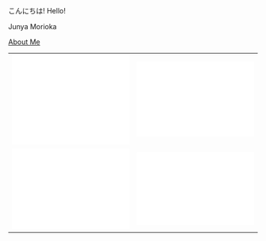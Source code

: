 こんにちは! Hello!

Junya Morioka

[About Me](https://mjunya.com/about/)  

<table border="0">
  <tr>
    <td><img src="https://github.com/mjun0812/mjun0812/raw/refs/heads/main/metrics_base.svg" alt="base"></td>
    <td><img src="https://github.com/mjun0812/mjun0812/raw/refs/heads/main/metrics_languages.svg" alt="language"></td>
  </tr>
  <tr>
    <td><img src="https://github.com/mjun0812/mjun0812/raw/refs/heads/main/metrics_isocalendar.svg" alt="iso-calendar"></td>
    <td><img src="https://github.com/mjun0812/mjun0812/raw/refs/heads/main/metrics_calendar.svg" alt="calendar"></td>
  </tr>
</table>
